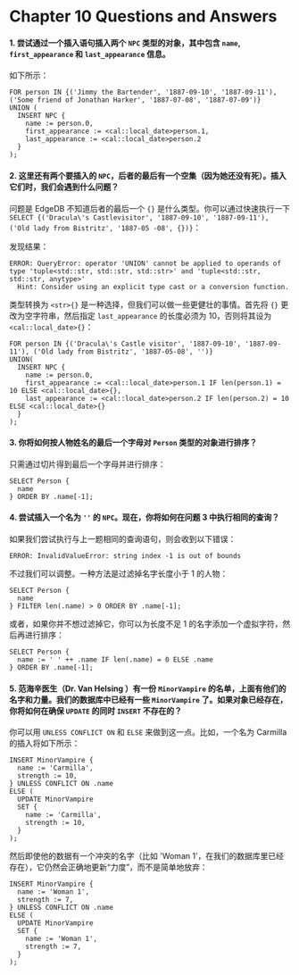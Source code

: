 # Chapter 10 Questions and Answers

#### 1. 尝试通过一个插入语句插入两个 `NPC` 类型的对象，其中包含 `name`, `first_appearance` 和 `last_appearance` 信息。

如下所示：

```edgeql
FOR person IN {('Jimmy the Bartender', '1887-09-10', '1887-09-11'), ('Some friend of Jonathan Harker', '1887-07-08', '1887-07-09')}
UNION (
  INSERT NPC {
    name := person.0,
    first_appearance := <cal::local_date>person.1,
    last_appearance := <cal::local_date>person.2
  }
);
```

#### 2. 这里还有两个要插入的 `NPC`，后者的最后有一个空集（因为她还没有死）。插入它们时，我们会遇到什么问题？

问题是 EdgeDB 不知道后者的最后一个 `{}` 是什么类型。你可以通过快速执行一下 `SELECT {('Dracula\'s Castlevisitor', '1887-09-10', '1887-09-11'), ('Old lady from Bistritz', '1887-05 -08', {})}`：

发现结果：

```
ERROR: QueryError: operator 'UNION' cannot be applied to operands of type 'tuple<std::str, std::str, std::str>' and 'tuple<std::str, std::str, anytype>'
  Hint: Consider using an explicit type cast or a conversion function.
```

类型转换为 `<str>{}` 是一种选择，但我们可以做一些更健壮的事情。首先将 `{}` 更改为空字符串，然后指定 `last_appearance` 的长度必须为 10，否则将其设为 `<cal::local_date>{}`：

```edgeql
FOR person IN {('Dracula\'s Castle visitor', '1887-09-10', '1887-09-11'), ('Old lady from Bistritz', '1887-05-08', '')}
UNION(
  INSERT NPC {
    name := person.0,
    first_appearance := <cal::local_date>person.1 IF len(person.1) = 10 ELSE <cal::local_date>{},
    last_appearance := <cal::local_date>person.2 IF len(person.2) = 10 ELSE <cal::local_date>{}
  }
);
```

#### 3. 你将如何按人物姓名的最后一个字母对 `Person` 类型的对象进行排序？

只需通过切片得到最后一个字母并进行排序：

```edgeql
SELECT Person {
  name
} ORDER BY .name[-1];
```

#### 4. 尝试插入一个名为 `''` 的 `NPC`。现在，你将如何在问题 3 中执行相同的查询？

如果我们尝试执行与上一题相同的查询语句，则会收到以下错误：

```
ERROR: InvalidValueError: string index -1 is out of bounds
```

不过我们可以调整。一种方法是过滤掉名字长度小于 1 的人物：

```edgeql
SELECT Person {
  name
} FILTER len(.name) > 0 ORDER BY .name[-1];
```

或者，如果你并不想过滤掉它，你可以为长度不足 1 的名字添加一个虚拟字符，然后再进行排序：

```edgeql
SELECT Person {
  name := ' ' ++ .name IF len(.name) = 0 ELSE .name
} ORDER BY .name[-1];
```

#### 5. 范海辛医生（Dr. Van Helsing ）有一份 `MinorVampire` 的名单，上面有他们的名字和力量。我们的数据库中已经有一些 `MinorVampire` 了。如果对象已经存在，你将如何在确保 `UPDATE` 的同时 `INSERT` 不存在的？ 

你可以用 `UNLESS CONFLICT ON` 和 `ELSE` 来做到这一点。比如，一个名为 Carmilla 的插入将如下所示：

```edgeql
INSERT MinorVampire {
  name := 'Carmilla',
  strength := 10,
} UNLESS CONFLICT ON .name
ELSE (
  UPDATE MinorVampire
  SET {
    name := 'Carmilla',
    strength := 10,
  }
);
```

然后即使他的数据有一个冲突的名字（比如 'Woman 1'，在我们的数据库里已经存在），它仍然会正确地更新“力度”，而不是简单地放弃：

```edgeql
INSERT MinorVampire {
  name := 'Woman 1',
  strength := 7,
} UNLESS CONFLICT ON .name
ELSE (
  UPDATE MinorVampire
  SET {
    name := 'Woman 1',
    strength := 7,
  }
);
```
